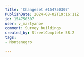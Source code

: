 ```yaml
---
Title: 'Changeset #154750307'
PublishDate: 2024-08-02T19:16:11Z
id: 154750307
user: v_martyanov
comment: Survey buildings
created_by: StreetComplete 58.2
tags:
- Montenegro

---
```

